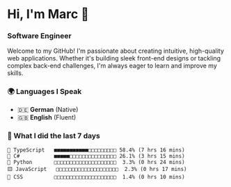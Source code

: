 # Hi, I'm Marc 👋 
### Software Engineer

Welcome to my GitHub! I'm passionate about creating intuitive, high-quality web applications. Whether it's building sleek front-end designs or tackling complex back-end challenges, I'm always eager to learn and improve my skills.  

### 🌍 Languages I Speak  
- 🇩🇪 **German** (Native)  
- 🇬🇧 **English** (Fluent)

### 🤯 What I did the last 7 days

```
🔷 TypeScript   ■■■■■■■■■■■□□□□□□□□□ 58.4% (7 hrs 16 mins)
🔷 C#           ■■■■■□□□□□□□□□□□□□□□ 26.1% (3 hrs 15 mins)
🐍 Python       □□□□□□□□□□□□□□□□□□□□  3.3% (0 hrs 24 mins)
🟨 JavaScript   □□□□□□□□□□□□□□□□□□□□  2.3% (0 hrs 17 mins)
🎨 CSS          □□□□□□□□□□□□□□□□□□□□  1.4% (0 hrs 10 mins)
```